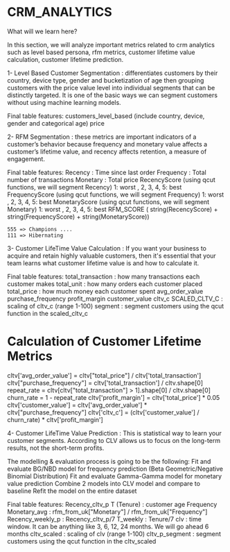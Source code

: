 # CRM_ANALYTICS

What will we learn here?
    
In this section, we will analyze important metrics related to crm analytics such as level based persona, rfm metrics, customer lifetime value calculation, customer lifetime prediction.

1- Level Based Customer Segmentation : differentiates customers by their country, device type, gender and bucketization of age then grouping customers with the price value level into individual segments that can be distinctly targeted. It is one of the basic ways we can segment customers without using machine learning models.

  Final table features:
    customers_level_based (include country, device, gender and categorical age)
    price
    
 2- RFM Segmentation : these metrics are important indicators of a customer’s behavior because frequency and monetary value affects a customer’s lifetime value, and recency affects retention, a measure of engagement.
    
  Final table features:
    Recency : Time since last  order
    Frequency : Total number of transactions
    Monetary : Total price
    RecencyScore (using qcut functions, we will segment Recency) 1: worst , 2, 3, 4, 5: best
    FrequencyScore (using qcut functions, we will segment Frequency) 1: worst , 2, 3, 4, 5: best
    MonetaryScore (using qcut functions, we will segment Monetary) 1: worst , 2, 3, 4, 5: best
    RFM_SCORE ( string(RecencyScore) + string(FrequencyScore) + string(MonetaryScore))
    
    555 => Champions ....
    111 => Hibernating

3- Customer LifeTime Value Calculation : If you want your business to acquire and retain highly valuable customers, then it's essential that your team learns what customer lifetime value is and how to calculate it.

  Final table features:
    total_transaction : how many transactions each customer makes
    total_unit : how many orders each customer placed
    total_price : how much money each customer spent
    avg_order_value
    purchase_frequency
    profit_margin
    customer_value
    cltv_c
    SCALED_CLTV_C : scaling of cltv_c (range 1-100)
    segment : segment customers using the qcut function in the scaled_cltv_c

  # Calculation of Customer Lifetime Metrics
  cltv['avg_order_value'] = cltv["total_price"] / cltv['total_transaction']
  cltv["purchase_frequency"] = cltv['total_transaction'] / cltv.shape[0]
  repeat_rate = cltv[cltv["total_transaction"] > 1].shape[0] / cltv.shape[0]
  churn_rate = 1 - repeat_rate
  cltv['profit_margin'] = cltv['total_price'] * 0.05
  cltv['customer_value'] = cltv['avg_order_value'] * cltv["purchase_frequency"]
  cltv['cltv_c'] = (cltv['customer_value'] / churn_rate) * cltv['profit_margin']
  
  4- Customer LifeTime Value Prediction : This is statistical way to learn your customer segments. According to CLV allows us to focus on the long-term results, not the short-term profits.
  
  The modelling & evaluation process is going to be the following:
   Fit and evaluate BG/NBD model for frequency prediction (Beta Geometric/Negative Binomial Distribution)
   Fit and evaluate Gamma-Gamma model for monetary value prediction
   Combine 2 models into CLV model and compare to baseline
   Refit the model on the entire dataset
   
   Final table features:
    Recency_cltv_p
    T (Tenure) : customer age
    Frequency 
    Monetary_avg : rfm_from_uk["Monetary"] / rfm_from_uk["Frequency"]
    Recency_weekly_p : Recency_cltv_p/7
    T_weekly : Tenure/7
    clv  : time window. It can be anything like 3, 6, 12, 24 months. We will go ahead 6 months
    cltv_scaled : scaling of clv (range 1-100)
    cltv_p_segment : segment customers using the qcut function in the cltv_scaled
